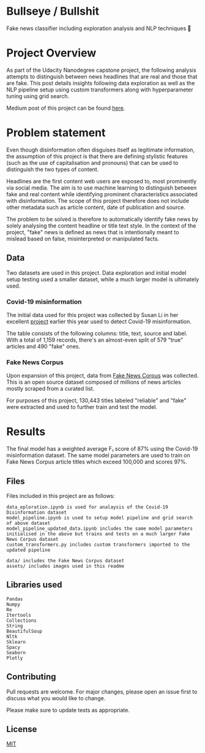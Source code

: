 # Bullseye / Bullshit

Fake news classifier including exploration analysis and NLP techniques 🎯

# Project Overview
As part of the Udacity Nanodegree capstone project, the following analysis attempts to distinguish between news headlines that are real and those that are fake.
This post details insights following data exploration as well as the NLP pipeline setup using custom transformers along with hyperparameter tuning using grid search.

Medium post of this project can be found [here](https://medium.com/@plan__b/auto-fake-news-classifier-using-headlines-86c98fa5ab6e).

# Problem statement
Even though disinformation often disguises itself as legitimate information, the assumption of this project is that there are defining stylistic features (such as the use of capitalisation and pronouns) that can be used to distinguish the two types of content.

Headlines are the first content web users are exposed to, most prominently via social media. The aim is to use machine learning to distinguish between fake and real content while identifying prominent characteristics associated with disinformation. The scope of this project therefore does not include other metadata such as article content, date of publication and source.

The problem to be solved is therefore to automatically identify fake news by solely analysing the content headline or title text style. In the context of the project, "fake" news is defined as news that is intentionally meant to mislead based on false, misinterpreted or manipulated facts.

## Data
Two datasets are used in this project. Data exploration and initial model setup testing used a smaller dataset, while a much larger model is ultimately used.

### Covid-19 misinformation
The initial data used for this project was collected by Susan Li in her excellent [project](https://towardsdatascience.com/automatically-detect-covid-19-misinformation-f7ceca1dc1c7) earlier this year used to detect Covid-19 misinformation.

The table consists of the following columns: title, text, source and label. With a total of 1,159 records, there's an almost-even split of 579 "true" articles and 490 "fake" ones.

### Fake News Corpus
Upon expansion of this project, data from [Fake News Corpus](https://github.com/several27/FakeNewsCorpus) was collected. This is an open source dataset composed of millions of news articles mostly scraped from a curated list.

For purposes of this project, 130,443 titles labeled "reliable" and "fake" were extracted and used to further train and test the model.

# Results
The final model has a weighted average F₁ score of 87% using the Covid-19 misinformation dataset. The same model parameters are used to train on Fake News Corpus article titles which exceed 100,000 and scores 97%.



## Files

Files included in this project are as follows:
```
data_eploration.ipynb is used for analaysis of the Covid-19 Disinformation dataset
model_pipeline.ipynb is used to setup model pipeline and grid search of above dataset
model_pipeline_updated_data.ipynb includes the same model parameters initialised in the above but trains and tests on a much larger Fake News Corpus dataset
custom_transformers.py includes custom transformers imported to the updated pipeline

data/ includes the Fake News Corpus dataset
assets/ includes images used in this readme

```

## Libraries used

```
Pandas
Numpy
Re
Itertools
Collections
String
BeautifulSoup
Nltk
Sklearn
Spacy
Seaborn
Plotly
```

## Contributing
Pull requests are welcome. For major changes, please open an issue first to discuss what you would like to change.

Please make sure to update tests as appropriate.

## License
[MIT](https://choosealicense.com/licenses/mit/)
